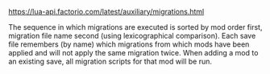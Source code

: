 https://lua-api.factorio.com/latest/auxiliary/migrations.html

The sequence in which migrations are executed is sorted by mod order first,
migration file name second (using lexicographical comparison).
Each save file remembers (by name) which migrations from which mods have been applied
and will not apply the same migration twice.
When adding a mod to an existing save, all migration scripts for that mod will be run.

